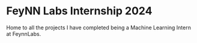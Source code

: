 # FeyNN Labs Internship 2024
Home to all the projects I have completed being a Machine Learning Intern at FeynnLabs.
